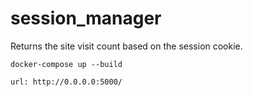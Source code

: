 # session_manager

Returns the site visit count based on the session cookie.

``` docker-compose up --build ```

``` url: http://0.0.0.0:5000/ ```
